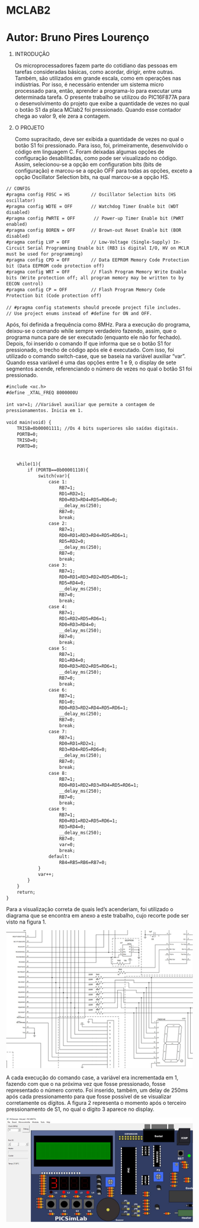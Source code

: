 # MCLAB2
# Autor: Bruno Pires Lourenço

1. INTRODUÇÃO

   Os microprocessadores fazem parte do cotidiano das pessoas em tarefas consideradas básicas, como acordar, dirigir, entre outras. Também, são utilizados em grande escala, como em operações nas indústrias. Por isso, é necessário entender um sistema micro processado para, então, aprender a programa-lo para executar uma
determinada tarefa. O presente trabalho se utilizou do PIC16F877A para o desenvolvimento do projeto que exibe a quantidade de vezes no qual o botão S1 da placa MClab2 foi pressionado. Quando esse contador chega ao valor 9, ele zera a contagem.

2. O PROJETO

   Como supracitado, deve ser exibida a quantidade de vezes no qual o botão S1 foi pressionado. Para isso, foi, primeiramente, desenvolvido o código em linguagem C. Foram deixadas algumas opções de configuração desabilitadas, como pode ser visualizado no código. Assim, selecionou-se a opção em configuration bits (bits de configuração) e marcou-se a opção OFF para todas as opções, exceto a opção Oscillator Selection bits, na qual marcou-se a opção HS. 
   
```
// CONFIG
#pragma config FOSC = HS        // Oscillator Selection bits (HS oscillator)
#pragma config WDTE = OFF       // Watchdog Timer Enable bit (WDT disabled)
#pragma config PWRTE = OFF       // Power-up Timer Enable bit (PWRT enabled)
#pragma config BOREN = OFF      // Brown-out Reset Enable bit (BOR disabled)
#pragma config LVP = OFF        // Low-Voltage (Single-Supply) In-Circuit Serial Programming Enable bit (RB3 is digital I/O, HV on MCLR must be used for programming)
#pragma config CPD = OFF        // Data EEPROM Memory Code Protection bit (Data EEPROM code protection off)
#pragma config WRT = OFF        // Flash Program Memory Write Enable bits (Write protection off; all program memory may be written to by EECON control)
#pragma config CP = OFF         // Flash Program Memory Code Protection bit (Code protection off)

// #pragma config statements should precede project file includes.
// Use project enums instead of #define for ON and OFF.
```
   
   Após, foi definida a frequência como 8MHz. Para a execução do programa, deixou-se o comando while sempre verdadeiro fazendo, assim, que o programa nunca pare de ser executado (enquanto ele não for fechado). Depois, foi inserido o comando If que informa que se o botão S1 for pressionado, o trecho de código após ele é executado. Com isso, foi utilizado o comando switch-case, que se baseia na variável auxiliar “var”. Quando essa variável é uma das opções entre 1 e 9, o display de sete segmentos acende, referenciando o número de vezes no qual o botão S1 foi pressionado. 
```
#include <xc.h>
#define _XTAL_FREQ 8000000U

int var=1; //Variável auxiliar que permite a contagem de pressionamentos. Inicia em 1.

void main(void) {   
    TRISB=0b00001111; //Os 4 bits superiores são saídas digitais.
    PORTB=0;
    TRISD=0;
    PORTD=0;
    
    
    while(1){
        if (PORTB==0b00001110){
            switch(var){
                case 1:
                    RB7=1;
                    RD1=RD2=1;
                    RD0=RD3=RD4=RD5=RD6=0;
                    __delay_ms(250);
                    RB7=0;
                    break;
                case 2:
                    RB7=1;
                    RD0=RD1=RD3=RD4=RD5=RD6=1;
                    RD5=RD2=0;
                    __delay_ms(250);
                    RB7=0;
                    break;
                case 3:
                    RB7=1;
                    RD0=RD1=RD3=RD2=RD5=RD6=1;
                    RD5=RD4=0;
                    __delay_ms(250);
                    RB7=0;
                    break;
                case 4:
                    RB7=1;
                    RD1=RD2=RD5=RD6=1;
                    RD0=RD3=RD4=0;
                    __delay_ms(250);
                    RB7=0;
                    break;
                case 5:
                    RB7=1;
                    RD1=RD4=0;
                    RD0=RD3=RD2=RD5=RD6=1;
                    __delay_ms(250);
                    RB7=0;
                    break;
                case 6:
                    RB7=1;
                    RD1=0;
                    RD0=RD3=RD2=RD4=RD5=RD6=1;
                    __delay_ms(250);
                    RB7=0;
                    break;
                case 7:
                    RB7=1;
                    RD0=RD1=RD2=1;
                    RD3=RD4=RD5=RD6=0;
                    __delay_ms(250);
                    RB7=0;
                    break;
                case 8:
                    RB7=1;
                    RD0=RD1=RD2=RD3=RD4=RD5=RD6=1;
                    __delay_ms(250);
                    RB7=0;
                    break;
                case 9:
                    RB7=1;
                    RD0=RD1=RD2=RD5=RD6=1;
                    RD3=RD4=0;
                    __delay_ms(250);
                    RB7=0;
                    var=0;
                    break;
                default:
                    RB4=RB5=RB6=RB7=0;
            }  
            var++;
        }
    }
    return;
}
```
   
   Para a visualização correta de quais led’s acenderiam, foi utilizado o diagrama que se encontra em anexo a este trabalho, cujo recorte pode ser visto na figura 1.
   
   ![Recorte do diagrama da placa](https://github.com/brunopires97/MCLAB2/blob/main/Images/Recorte%20do%20diagrama%20da%20placa.jpg?raw=true)
   
   A cada execução do comando case, a variável era incrementada em 1, fazendo com que o na próxima vez que fosse pressionado, fosse representado o número correto. Foi inserido, também, um delay de 250ms após cada pressionamento para que fosse possível de se visualizar corretamente os dígitos. A figura 2 representa o momento após o terceiro pressionamento de S1, no qual o dígito 3 aparece no display.
   
   ![Representação do dígito quando o botão S1 foi pressionado 3 vezes](https://github.com/brunopires97/MCLAB2/blob/main/Images/Representa%C3%A7%C3%A3o%20do%20d%C3%ADgito%20quando%20o%20bot%C3%A3o%20S1%20foi%20pressionado%203%20vezes.jpg?raw=true)
